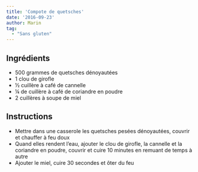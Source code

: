 ```yaml
---
title: 'Compote de quetsches'
date: '2016-09-23'
author: Marin
tag: 
  - "Sans gluten"
---
```

## Ingrédients
- 500 grammes de quetsches dénoyautées
- 1 clou de girofle
- ½ cuillère à café de cannelle
- ¼ de cuillère à café de coriandre en poudre
- 2 cuillères à soupe de miel

## Instructions
- Mettre dans une casserole les quetsches pesées dénoyautées, couvrir et chauffer à feu doux
- Quand elles rendent l’eau, ajouter le clou de girofle, la cannelle et la coriandre en poudre, couvrir et cuire 10 minutes en remuant de temps à autre
- Ajouter le miel, cuire 30 secondes et ôter du feu

